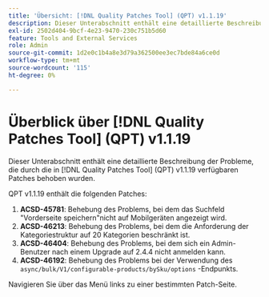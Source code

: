 ```yaml
---
title: 'Übersicht: [!DNL Quality Patches Tool] (QPT) v1.1.19'
description: Dieser Unterabschnitt enthält eine detaillierte Beschreibung der Probleme, die durch die in [!DNL Quality Patches Tool]  (QPT) v1.1.19 verfügbaren Patches behoben wurden.
exl-id: 2502d404-9bcf-4e23-9470-230c751b5d60
feature: Tools and External Services
role: Admin
source-git-commit: 1d2e0c1b4a8e3d79a362500ee3ec7bde84a6ce0d
workflow-type: tm+mt
source-wordcount: '115'
ht-degree: 0%

---
```


# Überblick über [!DNL Quality Patches Tool] (QPT) v1.1.19

Dieser Unterabschnitt enthält eine detaillierte Beschreibung der Probleme, die durch die in [!DNL Quality Patches Tool] (QPT) v1.1.19 verfügbaren Patches behoben wurden.

QPT v1.1.19 enthält die folgenden Patches:

1. **ACSD-45781**: Behebung des Problems, bei dem das Suchfeld &quot;Vorderseite speichern&quot;nicht auf Mobilgeräten angezeigt wird.
1. **ACSD-46213**: Behebung des Problems, bei dem die Anforderung der Kategoriestruktur auf 20 Kategorien beschränkt ist.
1. **ACSD-46404**: Behebung des Problems, bei dem sich ein Admin-Benutzer nach einem Upgrade auf 2.4.4 nicht anmelden kann.
1. **ACSD-46192**: Behebung des Problems bei der Verwendung des `async/bulk/V1/configurable-products/bySku/options` -Endpunkts.

Navigieren Sie über das Menü links zu einer bestimmten Patch-Seite.
